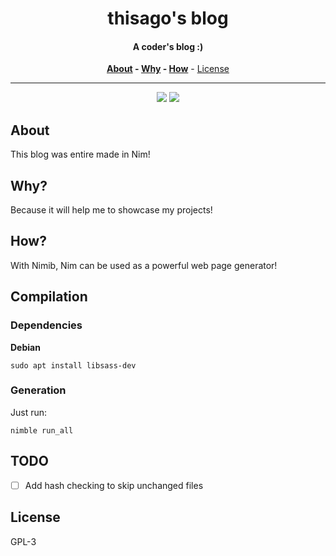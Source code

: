<div align=center>

# thisago's blog

#### A coder's blog :)

**[About](#about) - [Why](#why) - [How](#how)** - [License](#license)

---

![](https://user-images.githubusercontent.com/74574275/257840852-f44948ee-7aad-4b97-a8d5-e183a6798707.png)
![](https://user-images.githubusercontent.com/74574275/257840842-4bd5692c-2bf6-4cec-ae9e-4532ada7dc47.png)  

</div>

## About

This blog was entire made in Nim!

## Why?

Because it will help me to showcase my projects!

## How?

With Nimib, Nim can be used as a powerful web page generator!

## Compilation

### Dependencies

**Debian**

```
sudo apt install libsass-dev
```

### Generation

Just run:

```
nimble run_all
```

## TODO

- [ ] Add hash checking to skip unchanged files

## License

GPL-3
